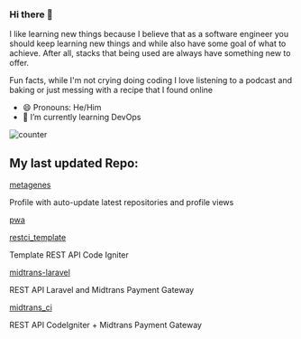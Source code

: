 ### Hi there 👋
I like learning new things because I believe that as a software engineer you should keep learning new things and while also have some goal of what to achieve. After all, stacks that being used are always have something new to offer.

Fun facts, while I'm not crying doing coding I love listening to a podcast and baking or just messing with a recipe that  I found online
- 😄 Pronouns: He/Him
- 🌱 I’m currently learning DevOps


![counter](https://ene3oosohyebu4a.m.pipedream.net)


## My last updated Repo:

[metagenes](https://github.com/metagenes/metagenes)

Profile with auto-update latest repositories and profile views

[pwa](https://github.com/metagenes/pwa)



[restci_template](https://github.com/metagenes/restci_template)

Template REST API Code Igniter

[midtrans-laravel](https://github.com/metagenes/midtrans-laravel)

REST API Laravel and Midtrans Payment Gateway

[midtrans_ci](https://github.com/metagenes/midtrans_ci)

REST API CodeIgniter + Midtrans Payment Gateway

